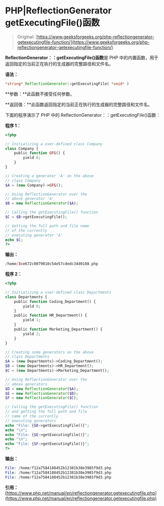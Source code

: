 # PHP|ReflectionGenerator getExecutingFile()函数

> Original: [https://www.geeksforgeeks.org/php-reflectiongenerator-getexecutingfile-function/](https://www.geeksforgeeks.org/php-reflectiongenerator-getexecutingfile-function/)

**ReflectionGenerator：：getExecutingFile()函数**是 PHP 中的内置函数，用于返回指定的当前正在执行的生成器的完整路径和文件名。

**语法：**

```php
*string* ReflectionGenerator::getExecutingFile( *void* )
```

**参数：**此函数不接受任何参数。

**返回值：**此函数返回指定的当前正在执行的生成器的完整路径和文件名。

下面的程序演示了 PHP 中的 ReflectionGenerator：：getExecutingFile()函数：

**程序 1：**

```php
<?php

// Initializing a user-defined class Company
class Company {
    public function GFG() {
        yield 0;
    }
}

// Creating a generator 'A' on the above
// class Company
$A = (new Company)->GFG();

// Using ReflectionGenerator over the 
// above generator 'A'
$B = new ReflectionGenerator($A);

// Calling the getExecutingFile() function
$C = $B->getExecutingFile();

// Getting the full path and file name
// of the currently
// executing generator 'A'
echo $C;
?>
```

**输出：**

```php
/home/3ce672c0079010c54e57cdedc34d0188.php

```

**程序 2：**

```php
<?php

// Initializing a user-defined class Departments
class Departments {
    public function Coding_Department() {
        yield 0;
    }
    public function HR_Department() {
        yield 1;
    }
    public function Marketing_Department() {
        yield 2;
    }
}

// Creating some generators on the above
// class Departments
$A = (new Departments)->Coding_Department();
$B = (new Departments)->HR_Department();
$C = (new Departments)->Marketing_Department();

// Using ReflectionGenerator over the 
// above generators
$D = new ReflectionGenerator($A);
$E = new ReflectionGenerator($B);
$F = new ReflectionGenerator($C);

// Calling the getExecutingFile() function
// and getting the full path and file 
// name of the currently
// executing generators
echo "File: {$D->getExecutingFile()}";
echo "\n";
echo "File: {$E->getExecutingFile()}";
echo "\n";
echo "File: {$F->getExecutingFile()}";
?>
```

**输出：**

```php
File: /home/f12a7584188452b12381b38e3985f9d3.php
File: /home/f12a7584188452b12381b38e3985f9d3.php
File: /home/f12a7584188452b12381b38e3985f9d3.php

```

**引用：**[https://www.php.net/manual/en/reflectiongenerator.getexecutingfile.php](https://www.php.net/manual/en/reflectiongenerator.getexecutingfile.php)